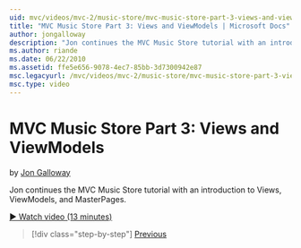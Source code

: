 ```yaml
---
uid: mvc/videos/mvc-2/music-store/mvc-music-store-part-3-views-and-viewmodels
title: "MVC Music Store Part 3: Views and ViewModels | Microsoft Docs"
author: jongalloway
description: "Jon continues the MVC Music Store tutorial with an introduction to Views, ViewModels, and MasterPages."
ms.author: riande
ms.date: 06/22/2010
ms.assetid: ffe5e656-9078-4ec7-85bb-3d7300942e87
msc.legacyurl: /mvc/videos/mvc-2/music-store/mvc-music-store-part-3-views-and-viewmodels
msc.type: video
---
```

# MVC Music Store Part 3: Views and ViewModels

by [Jon Galloway](https://github.com/jongalloway)

Jon continues the MVC Music Store tutorial with an introduction to Views, ViewModels, and MasterPages.

[&#9654; Watch video (13 minutes)](https://channel9.msdn.com/Blogs/ASP-NET-Site-Videos/mvc-music-store-part-3-views-and-viewmodels)

> [!div class="step-by-step"]
> [Previous](mvc-music-store-part-2-controllers.md)
